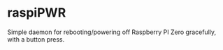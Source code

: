 # raspiPWR
Simple daemon for rebooting/powering off Raspberry PI Zero gracefully, with a button press.
